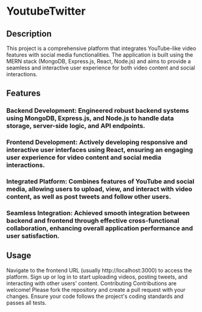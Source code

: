 # YoutubeTwitter




## Description
This project is a comprehensive platform that integrates YouTube-like video features with social media functionalities. The application is built using the MERN stack (MongoDB, Express.js, React, Node.js) and aims to provide a seamless and interactive user experience for both video content and social interactions.

## Features
### Backend Development: Engineered robust backend systems using MongoDB, Express.js, and Node.js to handle data storage, server-side logic, and API endpoints.
### Frontend Development: Actively developing responsive and interactive user interfaces using React, ensuring an engaging user experience for video content and social media interactions.
### Integrated Platform: Combines features of YouTube and social media, allowing users to upload, view, and interact with video content, as well as post tweets and follow other users.
### Seamless Integration: Achieved smooth integration between backend and frontend through effective cross-functional collaboration, enhancing overall application performance and user satisfaction.

## Usage
Navigate to the frontend URL (usually http://localhost:3000) to access the platform.
Sign up or log in to start uploading videos, posting tweets, and interacting with other users' content.
Contributing
Contributions are welcome! Please fork the repository and create a pull request with your changes. Ensure your code follows the project's coding standards and passes all tests.

